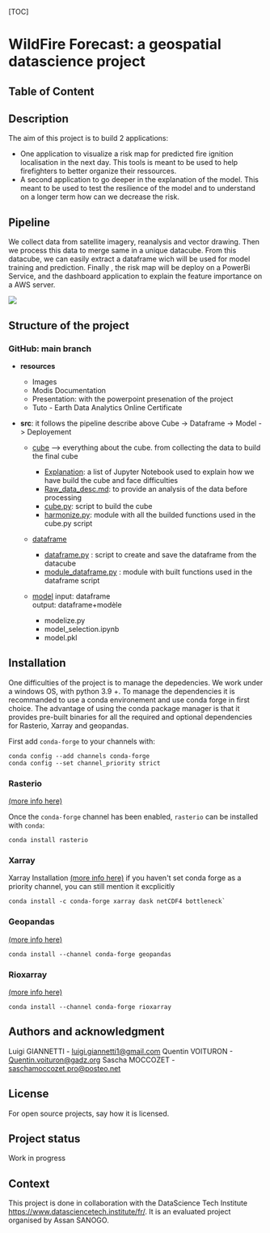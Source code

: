 
[TOC]

# WildFire Forecast: a geospatial datascience project

## Table of Content




## Description

The aim of this project is to build 2 applications:
- One application to visualize a risk map for predicted fire ignition localisation in the next day. This tools is meant to be used to help firefighters to better organize their ressources.
- A second application to go deeper in the explanation of the model. This meant to be used to test the resilience of the model and to understand on a longer term how can we decrease the risk.


## Pipeline

We collect data from satellite imagery, reanalysis and vector drawing. Then we process this data to merge same in a unique datacube. From this datacube, we can easily extract a dataframe wich will be used for model training and prediction.
Finally , the risk map will be deploy on a PowerBi Service, and the dashboard application to explain the feature importance on a AWS server.

![](https://github.com/Sliders122/wildfire/blob/main/resources/Image/data_pipeline.png?raw=true)


## Structure of the project

### GitHub: main branch

- **resources**
	- Images
	- Modis Documentation
	- Presentation: with the powerpoint presenation of the project
	- Tuto - Earth Data Analytics Online Certificate

- **src**: it follows the pipeline describe above Cube -> Dataframe -> Model -> Deployement
	- [cube](https://github.com/Sliders122/wildfire/tree/main/src/cube) --> everything about the cube. from collecting the data to build the final cube
		- [Explanation](https://github.com/Sliders122/wildfire/tree/main/src/cube/explanation): a list of Jupyter Notebook used to explain how we have build the cube and face difficulties
		- [Raw_data_desc.md](https://github.com/Sliders122/wildfire/blob/main/src/cube/Raw_data_desc.md): to provide an analysis of the data before processing
		- [cube.py](https://github.com/Sliders122/wildfire/blob/main/src/cube/cube.py): script to build the cube
		- [harmonize.py](https://github.com/Sliders122/wildfire/blob/main/src/cube/harmonize.py): module with all the builded functions used in the cube.py script

	- [dataframe](https://github.com/Sliders122/wildfire/tree/main/src/dataframe)
		- [dataframe.py](https://github.com/Sliders122/wildfire/blob/main/src/dataframe/dataframe.py) : script to create and save the dataframe from the datacube
		- [module_dataframe.py](https://github.com/Sliders122/wildfire/blob/main/src/dataframe/module_dataframe.py) : module with built functions used in the dataframe script
		
	- [model](https://github.com/Sliders122/wildfire/tree/main/src/model) 
input: dataframe  
output: dataframe+modèle
		- modelize.py
		- model_selection.ipynb
		- model.pkl

## Installation

One difficulties of the project is to manage the depedencies. We work under a windows OS, with python 3.9 +.
To manage the dependencies it is recommanded to use a conda environement and use conda forge in first choice. The advantage of using the conda package manager is that it provides pre-built binaries for all the required and optional dependencies for Rasterio, Xarray and geopandas.

First add `conda-forge` to your channels with:

```
conda config --add channels conda-forge
conda config --set channel_priority strict
```

### Rasterio

[(more info here)](https://github.com/conda-forge/rasterio-feedstock#installing-rasterio)

Once the `conda-forge` channel has been enabled, `rasterio` can be installed with `conda`:

```
conda install rasterio
```

### Xarray

Xarray Installation [(more info here)](https://docs.xarray.dev/en/stable/getting-started-guide/installing.html) if you haven't set conda forge as a priority channel, you can still mention it excplicitly

```
conda install -c conda-forge xarray dask netCDF4 bottleneck`
````

### Geopandas

[(more info here)](https://geopandas.org/en/stable/getting_started/install.html)

```
conda install --channel conda-forge geopandas
```

### Rioxarray

[(more info here)](https://github.com/conda-forge/rioxarray-feedstock)

```
conda install --channel conda-forge rioxarray
```



## Authors and acknowledgment

Luigi GIANNETTI - luigi.giannetti1@gmail.com
Quentin VOITURON - Quentin.voituron@gadz.org
Sascha MOCCOZET - saschamoccozet.pro@posteo.net

## License

For open source projects, say how it is licensed.

## Project status

Work in progress

## Context

This project is done in collaboration with the DataScience Tech Institute https://www.datasciencetech.institute/fr/. It is an evaluated project organised by Assan SANOGO.

